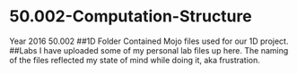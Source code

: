 # 50.002-Computation-Structure
Year 2016 50.002
##1D Folder
Contained Mojo files used for our 1D project.
##Labs
I have uploaded some of my personal lab files up here. The naming of the files reflected my state of mind while doing it, aka frustration. 
